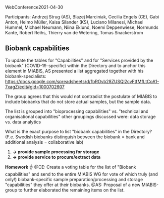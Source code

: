 WebConference2021-04-30

Participants: Andrzej Strug (AS), Blazej Marciniak, Cecilia Engels (CE), Gabi Anton, Heimo Müller, Kaisa Silander (KS), Luciano Milanesi, Michael Hummel, Michael Neumann, Niina Eklund, Noemi Deppenwiese, Normunds Kante, Robert Reihs, Thierry van de Wetering, Tomas Snackerstrom

## Biobank capabilities

To update the tables for "Capabilities" and for "Services provided by the biobank" (COVID-19-specific) within the Directory and to anchor this element in MIABIS, AS presented a list aggregated together with his biobank-specialists: https://docs.google.com/spreadsheets/d/1bROvb28ZUSQl2cvFtfMfLtCoA1-7xagZ/edit#gid=1000702607 

The group agrees that this would not contradict the postulate of MIABIS to include biobanks that do not store actual samples, but the sample data.

The list is grouped into "bioprocessing capabilities" vs. "technical and organisational capabilities" other groupings discussed were: data storage vs. data analytics

What is the exact purpose to list "biobank capabilities" in the Directory? (F.e. Swedish biobanks distinguish between the biobank = bank and additional analysis = collaborative lab)
1. **-> provide sample processing for storage**
2. **-> provide service to procure/extract data**

**Homework** ☝️ 
@CE: Create a voting table for the list of "Biobank capabilities" and send to the entire MIABIS WG for vote of which truly (and only!) biobank-specific sample preparation/processing and storage "capabilities" they offer at their biobanks.
@AS: Proposal of a new MIABIS-group to further elaborated the remaining items on the list.
